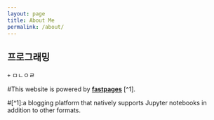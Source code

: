 ```yaml
---
layout: page
title: About Me
permalink: /about/
---
```



## 프로그래밍

`+` ㅁㄴㅇㄹ



#This website is powered by **[fastpages](https://github.com/fastai/fastpages)** [^1].



#[^1]:a blogging platform that natively supports Jupyter notebooks in addition to other formats.
